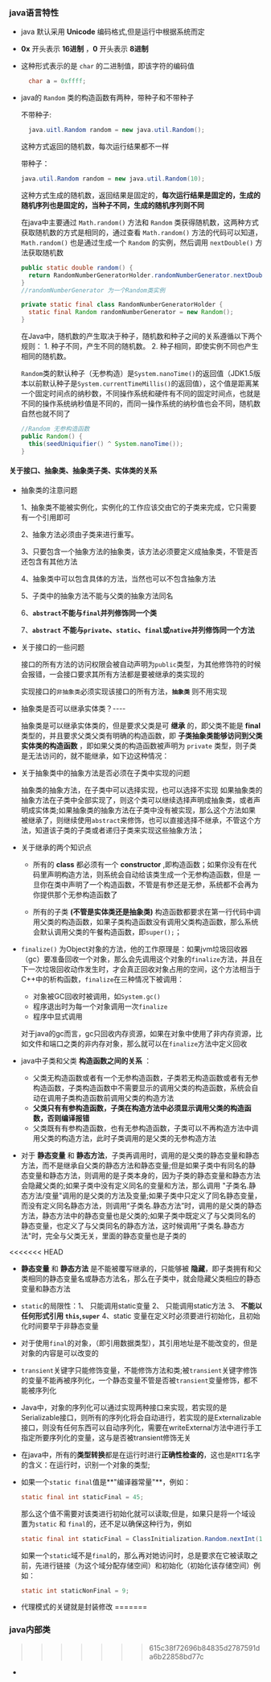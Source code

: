 
### java语言特性

- java 默认采用 **Unicode** 编码格式,但是运行中根据系统而定

- **0x** 开头表示 **16进制** ，**0** 开头表示 **8进制**

- 这种形式表示的是 `char` 的二进制值，即该字符的编码值

  ```java
    char a = 0xffff;
  ```

- java的 `Random` 类的构造函数有两种，带种子和不带种子

    不带种子:   
    ```java
      java.uitl.Random random = new java.util.Random();
    ```
    这种方式返回的随机数，每次运行结果都不一样

    带种子：
    ```java
    java.util.Random random = new java.util.Random(10);
    ```
    这种方式生成的随机数，返回结果是固定的，**每次运行结果是固定的，生成的随机序列也是固定的，当种子不同，生成的随机序列则不同**

    在java中主要通过 `Math.random()` 方法和 `Random` 类获得随机数，这两种方式获取随机数的方式是相同的，通过查看 `Math.random()` 方法的代码可以知道，  `Math.random()` 也是通过生成一个 `Random` 的实例，然后调用 `nextDouble()` 方法获取随机数
    ```java
    public static double random() {
      return RandomNumberGeneratorHolder.randomNumberGenerator.nextDouble();
    }
    //randomNumberGenerator 为一个Random类实例

    private static final class RandomNumberGeneratorHolder {
      static final Random randomNumberGenerator = new Random();
    }

    ```

    在Java中，随机数的产生取决于种子，随机数和种子之间的关系遵循以下两个规则：
      1. 种子不同，产生不同的随机数。
      2. 种子相同，即使实例不同也产生相同的随机数。

  `Random`类的默认种子（无参构造）是`System.nanoTime()`的返回值（JDK1.5版本以前默认种子是`System.currentTimeMillis()`的返回值），这个值是距离某一个固定时间点的纳秒数，不同操作系统和硬件有不同的固定时间点，也就是不同的操作系统纳秒值是不同的，而同一操作系统的纳秒值也会不同，随机数自然也就不同了

  ```java
  //Random 无参构造函数
  public Random() {
    this(seedUniquifier() ^ System.nanoTime());
  }
  ```
#### 关于接口、抽象类、抽象类子类、实体类的关系

- 抽象类的注意问题

   1、抽象类不能被实例化，实例化的工作应该交由它的子类来完成，它只需要有一个引用即可

   2、抽象方法必须由子类来进行重写。

   3、只要包含一个抽象方法的抽象类，该方法必须要定义成抽象类，不管是否还包含有其他方法

   4、抽象类中可以包含具体的方法，当然也可以不包含抽象方法

   5、子类中的抽象方法不能与父类的抽象方法同名

   6、**`abstract`不能与`final`并列修饰同一个类**

   7、**`abstract` 不能与`private`、`static`、`final`或`native`并列修饰同一个方法**

- 关于接口的一些问题

    接口的所有方法的访问权限会被自动声明为`public`类型，为其他修饰符的时候会报错，一会接口要求其所有方法都是要被继承的类实现的

    实现接口的`非抽象类`必须实现该接口的所有方法，**`抽象类`** 则不用实现

- 抽象类是否可以继承实体类？----

    抽象类是可以继承实体类的，但是要求父类是可 **继承** 的，即父类不能是 **final** 类型的，并且要求父类父类有明确的构造函数，即 **子类抽象类能够访问到父类实体类的构造函数** ，即如果父类的构造函数被声明为 `private` 类型，则子类是无法访问的，就不能继承，如下边这种情况：

- 关于抽象类中的抽象方法是否必须在子类中实现的问题

    抽象类的抽象方法，在子类中可以选择实现，也可以选择不实现
    如果抽象类的抽象方法在子类中全部实现了，则这个类可以继续选择声明成抽象类，或者声明成实体类;如果抽象类的抽象方法在子类中没有被实现，那么这个方法如果被继承了，则继续使用`abstract`来修饰，也可以直接选择不继承，不管这个方法，知道该子类的子类或者递归子类来实现这些抽象方法；

- 关于继承的两个知识点
  - 所有的 **class** 都必须有一个 **constructor** ,即构造函数；如果你没有在代码里声明构造方法，则系统会自动给该类生成一个无参构造函数，但是 一旦你在类中声明了一个构造函数，不管是有参还是无参，系统都不会再为你提供那个无参构造函数了

  - 所有的子类 **(不管是实体类还是抽象类)** 构造函数都要求在第一行代码中调用父类的构造函数，如果子类构造函数没有调用父类构造函数，那么系统会默认调用父类的午餐构造函数，即`super();`；

- `finalize()` 为Object对象的方法，他的工作原理是：如果jvm垃圾回收器（gc）要准备回收一个对象，那么会先调用这个对象的`finalize`方法，并且在下一次垃圾回收动作发生时，才会真正回收对象占用的空间，这个方法相当于C++中的析构函数，`finalize`在三种情况下被调用：
  - 对象被GC回收时被调用，如`System.gc()`
  - 程序退出时为每一个对象调用一次`finalize`
  - 程序中显式调用

  对于java的gc而言，gc只回收内存资源，如果在对象中使用了非内存资源，比如文件和端口之类的非内存对象，那么就可以在`finalize`方法中定义回收

- java中子类和父类 **构造函数之间的关系** ：
    - 父类无构造函数或者有一个无参构造函数，子类若无构造函数或者有无参构造函数，子类构造函数中不需要显示的调用父类的构造函数，系统会自动在调用子类构造函数前调用父类的构造方法
    - **父类只有有参构造函数，子类在构造方法中必须显示调用父类的构造函数，否则编译报错**
    - 父类既有有参构造函数，也有无参构造函数，子类可以不再构造方法中调用父类的构造方法，此时子类调用的是父类的无参构造方法


- 对于 **静态变量** 和 **静态方法**，子类再调用时，调用的是父类的静态变量和静态方法，而不是继承自父类的静态方法和静态变量;但是如果子类中有同名的静态变量和静态方法，则调用的是子类本身的，因为子类的静态变量和静态方法会隐藏父类的;如果子类中没有定义同名的变量和方法，那么调用 "子类名.静态方法/变量"调用的是父类的方法及变量;如果子类中只定义了同名静态变量，而没有定义同名静态方法，则调用“子类名.静态方法”时，调用的是父类的静态方法，静态方法中的静态变量也是父类的;如果子类中既定义了与父类同名的静态变量，也定义了与父类同名的静态方法，这时候调用”子类名.静态方法"时，完全与父类无关，里面的静态变量也是子类的

<<<<<<< HEAD
-  **静态变量** 和 **静态方法** 是不能被覆写继承的，只能够被 **隐藏**，即子类拥有和父类相同的静态变量名或静态方法名，那么在子类中，就会隐藏父类相应的静态变量和静态方法

- `static`的局限性：1、 只能调用static变量 2、 只能调用static方法 3、 **不能以任何形式引用 `this`,`super`** 4、static 变量在定义时必须要进行初始化，且初始化时间要早于非静态变量

- 对于使用`final`的对象，（即引用数据类型），其引用地址是不能改变的，但是对象的内容是可以改变的

- `transient`关键字只能修饰变量，不能修饰方法和类;被`transient`关键字修饰的变量不能再被序列化，一个静态变量不管是否被`transient`变量修饰，都不能被序列化

- Java中，对象的序列化可以通过实现两种接口来实现，若实现的是Serializable接口，则所有的序列化将会自动进行，若实现的是Externalizable接口，则没有任何东西可以自动序列化，需要在writeExternal方法中进行手工指定所要序列化的变量，这与是否被transient修饰无关

- 在java中，所有的**类型转换**都是在运行时进行**正确性检查的**，这也是`RTTI`名字的含义：在运行时，识别一个对象的类型;

- 如果一个`static final`值是**"编译器常量"**，例如：
  ```java
  static final int staticFinal = 45;
  ```
  那么这个值不需要对该类进行初始化就可以读取;但是，如果只是将一个域设置为`static` 和 `final`的，还不足以确保这种行为，例如
  ```java
  static final int staticFinal = ClassInitialization.Random.nextInt(1000);
  ```
  如果一个`static`域不是`final`的，那么再对她访问时，总是要求在它被读取之前，先进行链接（为这个域分配存储空间）和初始化（初始化该存储空间）例如：
  ```java
  static int staticNonFinal = 9;
  ```
- 代理模式的关键就是封装修改
=======
### java内部类
>>>>>>> 615c38f72696b84835d2787591da6b22858bd77c
- 
